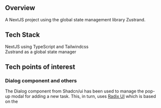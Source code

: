 ## Overview  
A NextJS project using the global state management library Zustrand.  

## Tech Stack  
NextJS using TypeScript and Tailwindcss  
Zustrand as a global state manager  

## Tech points of interest  
### Dialog component and others  
The Dialog component from Shadcn/ui has been used to manage the pop-up modal for adding a new task. This, in turn, uses [Radix UI](https://www.radix-ui.com/) which is based on the <dialog> html element.  Other components from Shadcn that have been used are Input, Button, and Textarea. 

### Class Variance Authority  
Otherwise referrred to as cva, it can be downloaded from npm.  This is a small library that allows props to be added to a Button component and so make available a wide range of different display properties.  

### clsx  
Described as a 'tiny (239B) utility' in npm which allows classNames to be constructed conditionally. Thus a className can be defined containing certain tailwind styles which are applied based on whether a stated condition is truthy falsey.  In this app example, the border colour of the task changes according to whether the status is 'Todo', 'In Progress', or 'Done'.  





### Credit  
Coding based on https://www.youtube.com/watch?v=BxohoXjbhKc from Hamed Bahram, the publisher of some great material on YouTube.  

